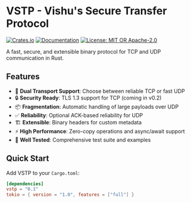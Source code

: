 # VSTP - Vishu's Secure Transfer Protocol

[![Crates.io](https://img.shields.io/crates/v/vstp.svg)](https://crates.io/crates/vstp)
[![Documentation](https://docs.rs/vstp/badge.svg)](https://docs.rs/vstp)
[![License: MIT OR Apache-2.0](https://img.shields.io/badge/license-MIT%20OR%20Apache--2.0-blue.svg)](https://github.com/yourusername/vstp#license)

A fast, secure, and extensible binary protocol for TCP and UDP communication in Rust.

## Features

- 🚀 **Dual Transport Support**: Choose between reliable TCP or fast UDP
- 🔒 **Security Ready**: TLS 1.3 support for TCP (coming in v0.2)
- 📦 **Fragmentation**: Automatic handling of large payloads over UDP
- ✅ **Reliability**: Optional ACK-based reliability for UDP
- 🏗️ **Extensible**: Binary headers for custom metadata
- ⚡ **High Performance**: Zero-copy operations and async/await support
- 🧪 **Well Tested**: Comprehensive test suite and examples

## Quick Start

Add VSTP to your `Cargo.toml`:

```toml
[dependencies]
vstp = "0.1"
tokio = { version = "1.0", features = ["full"] }
```